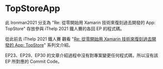 # TopStoreApp

此 Ironman2021 分支為 "Re: 從零開始用 Xamarin 技術來復刻過去開發的 App: TopStore" 存放參與 iThelp 2021 鐵人賽的各回 EP 的程式碼。

從此前去 iThelp 2021 鐵人賽 觀看 "[Re: 從零開始用 Xamarin 技術來復刻過去開發的 App: TopStore](https://ithelp.ithome.com.tw/users/20126714/ironman/4369)" 系列文介紹。

EP23、EP29、EP30 的文章介紹過程中沒有對專案變更任何程式碼，所以沒有該 EP 所對應的 Commit Code。
